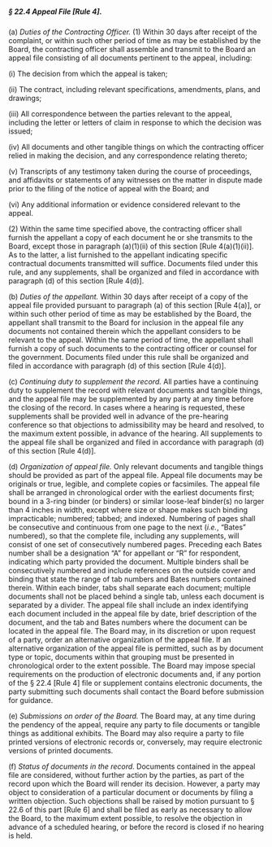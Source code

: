 ##### § 22.4 Appeal File [Rule 4]. #####

(a) *Duties of the Contracting Officer.* (1) Within 30 days after receipt of the complaint, or within such other period of time as may be established by the Board, the contracting officer shall assemble and transmit to the Board an appeal file consisting of all documents pertinent to the appeal, including:

(i) The decision from which the appeal is taken;

(ii) The contract, including relevant specifications, amendments, plans, and drawings;

(iii) All correspondence between the parties relevant to the appeal, including the letter or letters of claim in response to which the decision was issued;

(iv) All documents and other tangible things on which the contracting officer relied in making the decision, and any correspondence relating thereto;

(v) Transcripts of any testimony taken during the course of proceedings, and affidavits or statements of any witnesses on the matter in dispute made prior to the filing of the notice of appeal with the Board; and

(vi) Any additional information or evidence considered relevant to the appeal.

(2) Within the same time specified above, the contracting officer shall furnish the appellant a copy of each document he or she transmits to the Board, except those in paragraph (a)(1)(ii) of this section [Rule 4(a)(1)(ii)]. As to the latter, a list furnished to the appellant indicating specific contractual documents transmitted will suffice. Documents filed under this rule, and any supplements, shall be organized and filed in accordance with paragraph (d) of this section [Rule 4(d)].

(b) *Duties of the appellant.* Within 30 days after receipt of a copy of the appeal file provided pursuant to paragraph (a) of this section [Rule 4(a)], or within such other period of time as may be established by the Board, the appellant shall transmit to the Board for inclusion in the appeal file any documents not contained therein which the appellant considers to be relevant to the appeal. Within the same period of time, the appellant shall furnish a copy of such documents to the contracting officer or counsel for the government. Documents filed under this rule shall be organized and filed in accordance with paragraph (d) of this section [Rule 4(d)].

(c) *Continuing duty to supplement the record.* All parties have a continuing duty to supplement the record with relevant documents and tangible things, and the appeal file may be supplemented by any party at any time before the closing of the record. In cases where a hearing is requested, these supplements shall be provided well in advance of the pre-hearing conference so that objections to admissibility may be heard and resolved, to the maximum extent possible, in advance of the hearing. All supplements to the appeal file shall be organized and filed in accordance with paragraph (d) of this section [Rule 4(d)].

(d) *Organization of appeal file.* Only relevant documents and tangible things should be provided as part of the appeal file. Appeal file documents may be originals or true, legible, and complete copies or facsimiles. The appeal file shall be arranged in chronological order with the earliest documents first; bound in a 3-ring binder (or binders) or similar loose-leaf binder(s) no larger than 4 inches in width, except where size or shape makes such binding impracticable; numbered; tabbed; and indexed. Numbering of pages shall be consecutive and continuous from one page to the next (*i.e.*, “Bates” numbered), so that the complete file, including any supplements, will consist of one set of consecutively numbered pages. Preceding each Bates number shall be a designation “A” for appellant or “R” for respondent, indicating which party provided the document. Multiple binders shall be consecutively numbered and include references on the outside cover and binding that state the range of tab numbers and Bates numbers contained therein. Within each binder, tabs shall separate each document; multiple documents shall not be placed behind a single tab, unless each document is separated by a divider. The appeal file shall include an index identifying each document included in the appeal file by date, brief description of the document, and the tab and Bates numbers where the document can be located in the appeal file. The Board may, in its discretion or upon request of a party, order an alternative organization of the appeal file. If an alternative organization of the appeal file is permitted, such as by document type or topic, documents within that grouping must be presented in chronological order to the extent possible. The Board may impose special requirements on the production of electronic documents and, if any portion of the § 22.4 [Rule 4] file or supplement contains electronic documents, the party submitting such documents shall contact the Board before submission for guidance.

(e) *Submissions on order of the Board.* The Board may, at any time during the pendency of the appeal, require any party to file documents or tangible things as additional exhibits. The Board may also require a party to file printed versions of electronic records or, conversely, may require electronic versions of printed documents.

(f) *Status of documents in the record.* Documents contained in the appeal file are considered, without further action by the parties, as part of the record upon which the Board will render its decision. However, a party may object to consideration of a particular document or documents by filing a written objection. Such objections shall be raised by motion pursuant to § 22.6 of this part [Rule 6] and shall be filed as early as necessary to allow the Board, to the maximum extent possible, to resolve the objection in advance of a scheduled hearing, or before the record is closed if no hearing is held.